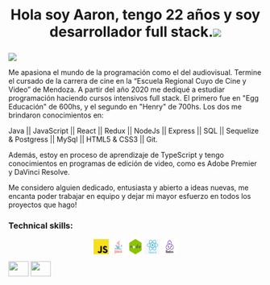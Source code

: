 <h1 align="center">Hola soy Aaron, tengo 22 años y soy desarrollador full stack.<img src="https://raw.githubusercontent.com/verma-anushka/verma-anushka/master/gifs/wave.gif" width="30px"></h1>
<h3 align="center"></h3>

<img align="center" src="https://wallpaperaccess.com/full/2752596.jpg"> <img>

Me apasiona el mundo de la programación como el del audiovisual. Termine el cursado de la carrera de cine en la “Escuela Regional Cuyo de Cine y Video” de Mendoza. A partir del año 2020 me dediqué a estudiar programación haciendo cursos intensivos full stack. El primero fue en "Egg Educación" de 600hs, y el segundo en "Henry" de 700hs.
Los dos me brindaron conocimientos en:

Java || JavaScript || React || Redux || NodeJs || Express || SQL || Sequelize & Postgress || MySql || HTML5 & CSS3 || Git.

Además, estoy en proceso de aprendizaje de TypeScript y tengo conocimientos en
programas de edición de video, como es Adobe Premier y DaVinci Resolve.

Me considero alguien dedicado, entusiasta y abierto a ideas nuevas, me encanta poder trabajar en equipo y dejar mi mayor esfuerzo en todos los proyectos que hago!

### Technical skills:  
<p align="center">
 <img src="https://github.com/BortnicAaron/BortnicAaron/blob/main/Img/js.png?raw=true" width="30" height="30" align="center"/>
 <img src="https://github.com/BortnicAaron/BortnicAaron/blob/main/Img/java.png?raw=true" width="30" height="30" align="center"/>
 <img src="https://github.com/BortnicAaron/BortnicAaron/blob/main/Img/node.png?raw=true" width="30" height="30" align="center"/>
 <img src="https://github.com/BortnicAaron/BortnicAaron/blob/main/Img/react.png?raw=true" width="30" height="30" align="center"/>
 <img src="https://github.com/BortnicAaron/BortnicAaron/blob/main/Img/redux.png?raw=true" width="30" height="30" align="center"/>
</p> 


<a href="https://www.linkedin.com/in/aaron-bortnic/"  target="blank"><img align="center" src="https://cdn.jsdelivr.net/npm/simple-icons@3.0.1/icons/linkedin.svg" height="30" width="40" /></a>
<a href="https://instagram.com/aaronbortnic" target="blank"><img align="center" src="https://cdn.jsdelivr.net/npm/simple-icons@3.0.1/icons/instagram.svg" height="30" width="40" /></a>
</p>





 
